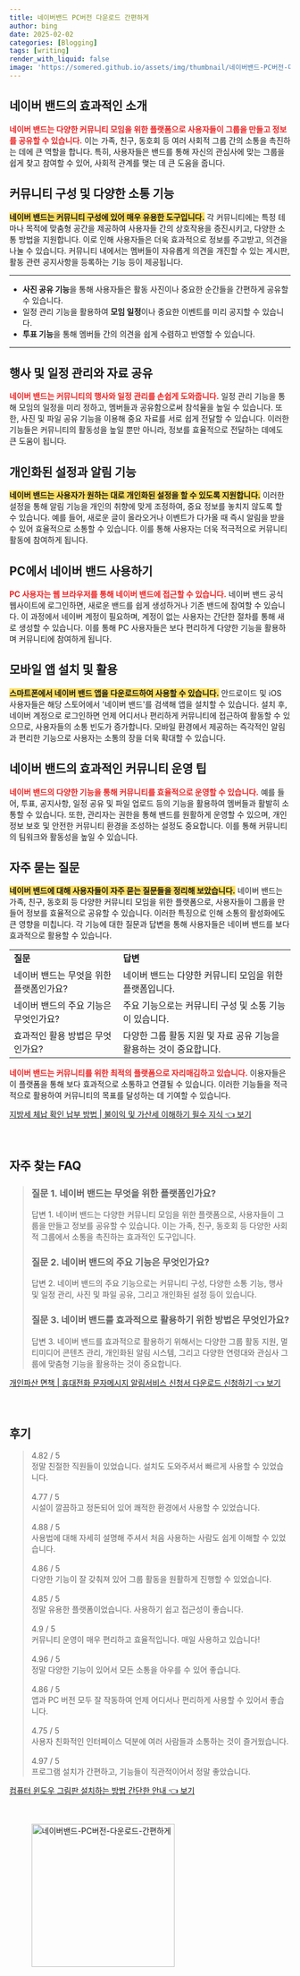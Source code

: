 ```yaml
---
title: 네이버밴드 PC버전 다운로드 간편하게
author: bing
date: 2025-02-02
categories: [Blogging]
tags: [writing]
render_with_liquid: false
image: 'https://somered.github.io/assets/img/thumbnail/네이버밴드-PC버전-다운로드-간편하게.webp'
---
```



<h2 id='네이버밴드소개'>네이버 밴드의 효과적인 소개</h2>

<p><b><span style="color: #ee2323;">네이버 밴드는 다양한 커뮤니티 모임을 위한 플랫폼으로 사용자들이 그룹을 만들고 정보를 공유할 수 있습니다.</span></b> 이는 가족, 친구, 동호회 등 여러 사회적 그룹 간의 소통을 촉진하는 데에 큰 역할을 합니다. 특히, 사용자들은 밴드를 통해 자신의 관심사에 맞는 그룹을 쉽게 찾고 참여할 수 있어, 사회적 관계를 맺는 데 큰 도움을 줍니다.</p>

<h2 id='커뮤니티구성과소통기능'>커뮤니티 구성 및 다양한 소통 기능</h2>

<p><b><span style="background-color: #ffe066;">네이버 밴드는 커뮤니티 구성에 있어 매우 유용한 도구입니다.</span></b> 각 커뮤니티에는 특정 테마나 목적에 맞춤형 공간을 제공하여 사용자들 간의 상호작용을 증진시키고, 다양한 소통 방법을 지원합니다. 이로 인해 사용자들은 더욱 효과적으로 정보를 주고받고, 의견을 나눌 수 있습니다. 커뮤니티 내에서는 멤버들이 자유롭게 의견을 개진할 수 있는 게시판, 활동 관련 공지사항을 등록하는 기능 등이 제공됩니다.</p>

<hr />

<ul>
    <li><b>사진 공유 기능</b>을 통해 사용자들은 활동 사진이나 중요한 순간들을 간편하게 공유할 수 있습니다.</li>
    <li>일정 관리 기능을 활용하여 <b>모임 일정</b>이나 중요한 이벤트를 미리 공지할 수 있습니다.</li>
    <li><b>투표 기능</b>을 통해 멤버들 간의 의견을 쉽게 수렴하고 반영할 수 있습니다.</li>
</ul>

<hr />

<h2 id='일정관리및자료공유'>행사 및 일정 관리와 자료 공유</h2>

<p><b><span style="color: #ee2323;">네이버 밴드는 커뮤니티의 행사와 일정 관리를 손쉽게 도와줍니다.</span></b> 일정 관리 기능을 통해 모임의 일정을 미리 정하고, 멤버들과 공유함으로써 참석율을 높일 수 있습니다. 또한, 사진 및 파일 공유 기능을 이용해 중요 자료를 서로 쉽게 전달할 수 있습니다. 이러한 기능들은 커뮤니티의 활동성을 높일 뿐만 아니라, 정보를 효율적으로 전달하는 데에도 큰 도움이 됩니다.</p>

<h2 id='개인화된설정과알림기능'>개인화된 설정과 알림 기능</h2>

<p><b><span style="background-color: #ffe066;">네이버 밴드는 사용자가 원하는 대로 개인화된 설정을 할 수 있도록 지원합니다.</span></b> 이러한 설정을 통해 알림 기능을 개인의 취향에 맞게 조정하여, 중요 정보를 놓치지 않도록 할 수 있습니다. 예를 들어, 새로운 글이 올라오거나 이벤트가 다가올 때 즉시 알림을 받을 수 있어 효율적으로 소통할 수 있습니다. 이를 통해 사용자는 더욱 적극적으로 커뮤니티 활동에 참여하게 됩니다.</p>

<h2 id='PC에서네이버밴드사용하기'>PC에서 네이버 밴드 사용하기</h2>

<p><b><span style="color: #ee2323;">PC 사용자는 웹 브라우저를 통해 네이버 밴드에 접근할 수 있습니다.</span></b> 네이버 밴드 공식 웹사이트에 로그인하면, 새로운 밴드를 쉽게 생성하거나 기존 밴드에 참여할 수 있습니다. 이 과정에서 네이버 계정이 필요하며, 계정이 없는 사용자는 간단한 절차를 통해 새로 생성할 수 있습니다. 이를 통해 PC 사용자들은 보다 편리하게 다양한 기능을 활용하며 커뮤니티에 참여하게 됩니다.</p>

<h2 id='모바일앱설치및활용'>모바일 앱 설치 및 활용</h2>

<p><b><span style="background-color: #ffe066;">스마트폰에서 네이버 밴드 앱을 다운로드하여 사용할 수 있습니다.</span></b> 안드로이드 및 iOS 사용자들은 해당 스토어에서 '네이버 밴드'를 검색해 앱을 설치할 수 있습니다. 설치 후, 네이버 계정으로 로그인하면 언제 어디서나 편리하게 커뮤니티에 접근하여 활동할 수 있으므로, 사용자들의 소통 빈도가 증가합니다. 모바일 환경에서 제공하는 즉각적인 알림과 편리한 기능으로 사용자는 소통의 장을 더욱 확대할 수 있습니다.</p>

<h2 id='커뮤니티운영팁'>네이버 밴드의 효과적인 커뮤니티 운영 팁</h2>

<p><b><span style="color: #ee2323;">네이버 밴드의 다양한 기능을 통해 커뮤니티를 효율적으로 운영할 수 있습니다.</span></b> 예를 들어, 투표, 공지사항, 일정 공유 및 파일 업로드 등의 기능을 활용하여 멤버들과 활발히 소통할 수 있습니다. 또한, 관리자는 권한을 통해 밴드를 원활하게 운영할 수 있으며, 개인정보 보호 및 안전한 커뮤니티 환경을 조성하는 설정도 중요합니다. 이를 통해 커뮤니티의 팀워크와 활동성을 높일 수 있습니다.</p>

<h2 id='자주묻는질문'>자주 묻는 질문</h2>

<p><b><span style="background-color: #ffe066;">네이버 밴드에 대해 사용자들이 자주 묻는 질문들을 정리해 보았습니다.</span></b> 네이버 밴드는 가족, 친구, 동호회 등 다양한 커뮤니티 모임을 위한 플랫폼으로, 사용자들이 그룹을 만들어 정보를 효율적으로 공유할 수 있습니다. 이러한 특징으로 인해 소통의 활성화에도 큰 영향을 미칩니다. 각 기능에 대한 질문과 답변을 통해 사용자들은 네이버 밴드를 보다 효과적으로 활용할 수 있습니다.</p>

<table>
    <tr>
        <td><b>질문</b></td>
        <td><b>답변</b></td>
    </tr>
    <tr>
        <td>네이버 밴드는 무엇을 위한 플랫폼인가요?</td>
        <td>네이버 밴드는 다양한 커뮤니티 모임을 위한 플랫폼입니다.</td>
    </tr>
    <tr>
        <td>네이버 밴드의 주요 기능은 무엇인가요?</td>
        <td>주요 기능으로는 커뮤니티 구성 및 소통 기능이 있습니다.</td>
    </tr>
    <tr>
        <td>효과적인 활용 방법은 무엇인가요?</td>
        <td>다양한 그룹 활동 지원 및 자료 공유 기능을 활용하는 것이 중요합니다.</td>
    </tr>
</table>

<p><b><span style="color: #ee2323;">네이버 밴드는 커뮤니티를 위한 최적의 플랫폼으로 자리매김하고 있습니다.</span></b> 이용자들은 이 플랫폼을 통해 보다 효과적으로 소통하고 연결될 수 있습니다. 이러한 기능들을 적극적으로 활용하여 커뮤니티의 목표를 달성하는 데 기여할 수 있습니다.</p>


<p><a class="click-button" title="지방세 체납 확인 납부 방법 | 불이익 및 가산세 이해하기 필수 지식" href="https://somered.github.io/posts/%EC%A7%80%EB%B0%A9%EC%84%B8-%EC%B2%B4%EB%82%A9-%ED%99%95%EC%9D%B8-%EB%82%A9%EB%B6%80-%EB%B0%A9%EB%B2%95-%EB%B6%88%EC%9D%B4%EC%9D%B5-%EB%B0%8F-%EA%B0%80%EC%82%B0%EC%84%B8-%EC%9D%B4%ED%95%B4%ED%95%98%EA%B8%B0-%ED%95%84%EC%88%98-%EC%A7%80%EC%8B%9D/" rel="dofollow">지방세 체납 확인 납부 방법 | 불이익 및 가산세 이해하기 필수 지식 👈 보기</a></p><br>
<h2 id='자주_찾는_FAQ'>자주 찾는 FAQ</h2>
<div itemscope="" itemtype="https://schema.org/FAQPage"> 
<blockquote> 
<div itemscope="" itemprop="mainEntity" itemtype="https://schema.org/Question"> 
<h3 itemprop="name">질문 1. 네이버 밴드는 무엇을 위한 플랫폼인가요?</h3> 
<div itemscope="" itemprop="acceptedAnswer" itemtype="https://schema.org/Answer"> 
<span itemprop="text"> 
<p>답변 1. 네이버 밴드는 다양한 커뮤니티 모임을 위한 플랫폼으로, 사용자들이 그룹을 만들고 정보를 공유할 수 있습니다. 이는 가족, 친구, 동호회 등 다양한 사회적 그룹에서 소통을 촉진하는 효과적인 도구입니다.</p> 
</span> 
</div> 
</div> 

<div itemscope="" itemprop="mainEntity" itemtype="https://schema.org/Question"> 
<h3 itemprop="name">질문 2. 네이버 밴드의 주요 기능은 무엇인가요?</h3> 
<div itemscope="" itemprop="acceptedAnswer" itemtype="https://schema.org/Answer"> 
<span itemprop="text"> 
<p>답변 2. 네이버 밴드의 주요 기능으로는 커뮤니티 구성, 다양한 소통 기능, 행사 및 일정 관리, 사진 및 파일 공유, 그리고 개인화된 설정 등이 있습니다.</p> 
</span> 
</div> 
</div> 

<div itemscope="" itemprop="mainEntity" itemtype="https://schema.org/Question"> 
<h3 itemprop="name">질문 3. 네이버 밴드를 효과적으로 활용하기 위한 방법은 무엇인가요?</h3> 
<div itemscope="" itemprop="acceptedAnswer" itemtype="https://schema.org/Answer"> 
<span itemprop="text"> 
<p>답변 3. 네이버 밴드를 효과적으로 활용하기 위해서는 다양한 그룹 활동 지원, 멀티미디어 콘텐츠 관리, 개인화된 알림 시스템, 그리고 다양한 연령대와 관심사 그룹에 맞춤형 기능을 활용하는 것이 중요합니다.</p> 
</span> 
</div> 
</div> 
</blockquote> 
</div>
<p><a class="click-button" title="개인파산 면책 | 휴대전화 문자메시지 알림서비스 신청서 다운로드 신청하기" href="https://somered.github.io/posts/%EA%B0%9C%EC%9D%B8%ED%8C%8C%EC%82%B0-%EB%A9%B4%EC%B1%85-%ED%9C%B4%EB%8C%80%EC%A0%84%ED%99%94-%EB%AC%B8%EC%9E%90%EB%A9%94%EC%8B%9C%EC%A7%80-%EC%95%8C%EB%A6%BC%EC%84%9C%EB%B9%84%EC%8A%A4-%EC%8B%A0%EC%B2%AD%EC%84%9C-%EB%8B%A4%EC%9A%B4%EB%A1%9C%EB%93%9C-%EC%8B%A0%EC%B2%AD%ED%95%98%EA%B8%B0/" rel="dofollow">개인파산 면책 | 휴대전화 문자메시지 알림서비스 신청서 다운로드 신청하기 👈 보기</a></p><br>
<h2 id='후기'>후기</h2>
<div itemscope itemtype="https://schema.org/Product">
  <blockquote>
  <div itemprop="review" itemscope itemtype="https://schema.org/Review">
      <div itemprop="reviewRating" itemscope itemtype="https://schema.org/Rating"> <span itemprop="ratingValue">4.82</span> / <span itemprop="bestRating">5</span> </div>
      <span itemprop="reviewBody">정말 친절한 직원들이 있었습니다. 설치도 도와주셔서 빠르게 사용할 수 있었습니다.</span>
  </div>
  <br>
  <div itemprop="review" itemscope itemtype="https://schema.org/Review">
      <div itemprop="reviewRating" itemscope itemtype="https://schema.org/Rating"> <span itemprop="ratingValue">4.77</span> / <span itemprop="bestRating">5</span> </div>
      <span itemprop="reviewBody">시설이 깔끔하고 정돈되어 있어 쾌적한 환경에서 사용할 수 있었습니다.</span>
  </div>
  <br>
  <div itemprop="review" itemscope itemtype="https://schema.org/Review">
      <div itemprop="reviewRating" itemscope itemtype="https://schema.org/Rating"> <span itemprop="ratingValue">4.88</span> / <span itemprop="bestRating">5</span> </div>
      <span itemprop="reviewBody">사용법에 대해 자세히 설명해 주셔서 처음 사용하는 사람도 쉽게 이해할 수 있었습니다.</span>
  </div>
  <br>
  <div itemprop="review" itemscope itemtype="https://schema.org/Review">
      <div itemprop="reviewRating" itemscope itemtype="https://schema.org/Rating"> <span itemprop="ratingValue">4.86</span> / <span itemprop="bestRating">5</span> </div>
      <span itemprop="reviewBody">다양한 기능이 잘 갖춰져 있어 그룹 활동을 원활하게 진행할 수 있었습니다.</span>
  </div>
  <br>
  <div itemprop="review" itemscope itemtype="https://schema.org/Review">
      <div itemprop="reviewRating" itemscope itemtype="https://schema.org/Rating"> <span itemprop="ratingValue">4.85</span> / <span itemprop="bestRating">5</span> </div>
      <span itemprop="reviewBody">정말 유용한 플랫폼이었습니다. 사용하기 쉽고 접근성이 좋습니다.</span>
  </div>
  <br>
  <div itemprop="review" itemscope itemtype="https://schema.org/Review">
      <div itemprop="reviewRating" itemscope itemtype="https://schema.org/Rating"> <span itemprop="ratingValue">4.9</span> / <span itemprop="bestRating">5</span> </div>
      <span itemprop="reviewBody">커뮤니티 운영이 매우 편리하고 효율적입니다. 매일 사용하고 있습니다!</span>
  </div>
  <br>
  <div itemprop="review" itemscope itemtype="https://schema.org/Review">
      <div itemprop="reviewRating" itemscope itemtype="https://schema.org/Rating"> <span itemprop="ratingValue">4.96</span> / <span itemprop="bestRating">5</span> </div>
      <span itemprop="reviewBody">정말 다양한 기능이 있어서 모든 소통을 아우를 수 있어 좋습니다.</span>
  </div>
  <br>
  <div itemprop="review" itemscope itemtype="https://schema.org/Review">
      <div itemprop="reviewRating" itemscope itemtype="https://schema.org/Rating"> <span itemprop="ratingValue">4.86</span> / <span itemprop="bestRating">5</span> </div>
      <span itemprop="reviewBody">앱과 PC 버전 모두 잘 작동하여 언제 어디서나 편리하게 사용할 수 있어서 좋습니다.</span>
  </div>
  <br>
  <div itemprop="review" itemscope itemtype="https://schema.org/Review">
      <div itemprop="reviewRating" itemscope itemtype="https://schema.org/Rating"> <span itemprop="ratingValue">4.75</span> / <span itemprop="bestRating">5</span> </div>
      <span itemprop="reviewBody">사용자 친화적인 인터페이스 덕분에 여러 사람들과 소통하는 것이 즐거웠습니다.</span>
  </div>
  <br>
  <div itemprop="review" itemscope itemtype="https://schema.org/Review">
      <div itemprop="reviewRating" itemscope itemtype="https://schema.org/Rating"> <span itemprop="ratingValue">4.97</span> / <span itemprop="bestRating">5</span> </div>
      <span itemprop="reviewBody">프로그램 설치가 간편하고, 기능들이 직관적이어서 정말 좋았습니다.</span>
  </div>
  </blockquote>
</div>
<p><a class="click-button" title="컴퓨터 윈도우 그림판 설치하는 방법 간단한 안내" href="https://somered.github.io/posts/%EC%BB%B4%ED%93%A8%ED%84%B0-%EC%9C%88%EB%8F%84%EC%9A%B0-%EA%B7%B8%EB%A6%BC%ED%8C%90-%EC%84%A4%EC%B9%98%ED%95%98%EB%8A%94-%EB%B0%A9%EB%B2%95-%EA%B0%84%EB%8B%A8%ED%95%9C-%EC%95%88%EB%82%B4/" rel="dofollow">컴퓨터 윈도우 그림판 설치하는 방법 간단한 안내 👈 보기</a></p><br>
<figure class="image"><img src="https://somered.github.io/assets/img/thumbnail/네이버밴드-PC버전-다운로드-간편하게.webp" alt="네이버밴드-PC버전-다운로드-간편하게" width="256" height="256"></figure>